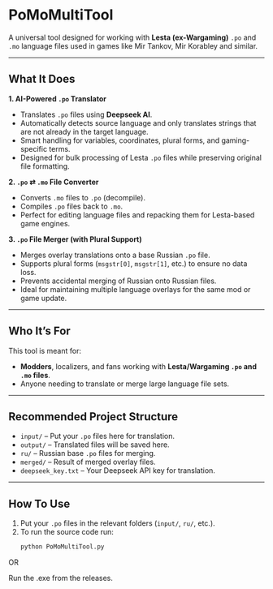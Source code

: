 #  PoMoMultiTool

A universal tool designed for working with **Lesta (ex-Wargaming)** `.po` and `.mo` language files used in games like Mir Tankov, Mir Korabley and similar.

---

##  What It Does

 **1. AI-Powered `.po` Translator**  
- Translates `.po` files using **Deepseek AI**.
- Automatically detects source language and only translates strings that are not already in the target language.
- Smart handling for variables, coordinates, plural forms, and gaming-specific terms.
- Designed for bulk processing of Lesta `.po` files while preserving original file formatting.

**2. `.po` ⇄ `.mo` File Converter**  
- Converts `.mo` files to `.po` (decompile).
- Compiles `.po` files back to `.mo`.
- Perfect for editing language files and repacking them for Lesta-based game engines.

 **3. `.po` File Merger (with Plural Support)**  
- Merges overlay translations onto a base Russian `.po` file.
- Supports plural forms (`msgstr[0]`, `msgstr[1]`, etc.) to ensure no data loss.
- Prevents accidental merging of Russian onto Russian files.
- Ideal for maintaining multiple language overlays for the same mod or game update.

---

## **Who It’s For**

This tool is meant for:
- **Modders**, localizers, and fans working with **Lesta/Wargaming `.po` and `.mo` files**.
- Anyone needing to translate or merge large language file sets.

---



##  **Recommended Project Structure**

- `input/` – Put your `.po` files here for translation.
- `output/` – Translated files will be saved here.
- `ru/` – Russian base `.po` files for merging.
- `merged/` – Result of merged overlay files.
- `deepseek_key.txt` – Your Deepseek API key for translation.

---

## **How To Use**

1. Put your `.po` files in the relevant folders (`input/`, `ru/`, etc.).
2. To run the source code run:
   ```bash
   python PoMoMultiTool.py

   ```
OR

Run the .exe from the releases.
